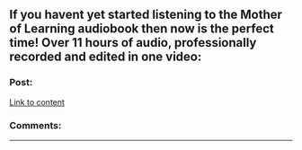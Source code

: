 ## If you havent yet started listening to the Mother of Learning audiobook then now is the perfect time! Over 11 hours of audio, professionally recorded and edited in one video:

### Post:

[Link to content]()

### Comments:

---

